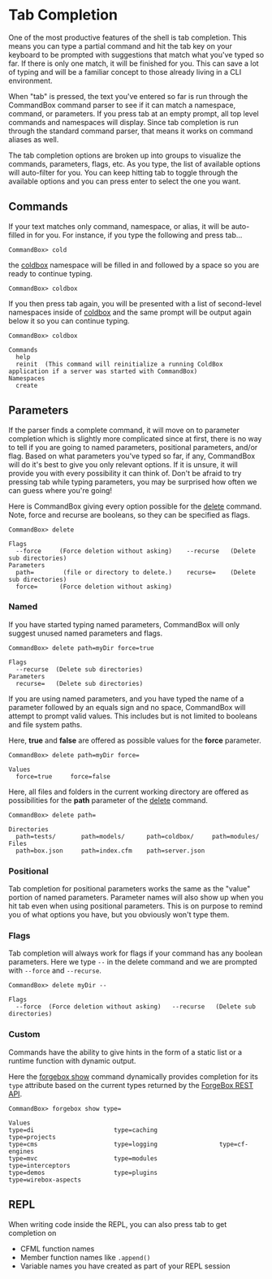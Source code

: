 # Tab Completion

One of the most productive features of the shell is tab completion. This means you can type a partial command and hit the tab key on your keyboard to be prompted with suggestions that match what you've typed so far. If there is only one match, it will be finished for you. This can save a lot of typing and will be a familiar concept to those already living in a CLI environment.

When "tab" is pressed, the text you've entered so far is run through the CommandBox command parser to see if it can match a namespace, command, or parameters. If you press tab at an empty prompt, all top level commands and namespaces will display. Since tab completion is run through the standard command parser, that means it works on command aliases as well.

The tab completion options are broken up into groups to visualize the commands, parameters, flags, etc.  As you type, the list of available options will auto-filter for you.  You can keep hitting tab to toggle through the available options and you can press enter to select the one you want.

## Commands

If your text matches only command, namespace, or alias, it will be auto-filled in for you. For instance, if you type the following and press tab...

```
CommandBox> cold
```

the [coldbox](http://apidocs.ortussolutions.com/commandbox/current/index.html?commandbox/system/modules/coldbox-commands/commands/coldbox/package-summary.html) namespace will be filled in and followed by a space so you are ready to continue typing.

```
CommandBox> coldbox
```

If you then press tab again, you will be presented with a list of second-level namespaces inside of [coldbox](http://apidocs.ortussolutions.com/commandbox/current/index.html?commandbox/system/modules/coldbox-commands/commands/coldbox/package-summary.html) and the same prompt will be output again below it so you can continue typing.

```
CommandBox> coldbox

Commands
  help
  reinit  (This command will reinitialize a running ColdBox application if a server was started with CommandBox)
Namespaces
  create
```

## Parameters

If the parser finds a complete command, it will move on to parameter completion which is slightly more complicated since at first, there is no way to tell if you are going to named parameters, positional parameters, and/or flag. Based on what parameters you've typed so far, if any, CommandBox will do it's best to give you only relevant options. If it is unsure, it will provide you with every possibility it can think of. Don't be afraid to try pressing tab while typing parameters, you may be surprised how often we can guess where you're going!

Here is CommandBox giving every option possible for the [delete](http://apidocs.ortussolutions.com/commandbox/current/index.html?commandbox/system/modules/system-commands/commands/delete.html) command. Note, force and recurse are booleans, so they can be specified as flags.

```
CommandBox> delete

Flags
  --force     (Force deletion without asking)    --recurse   (Delete sub directories)
Parameters
  path=        (file or directory to delete.)    recurse=    (Delete sub directories)
  force=      (Force deletion without asking)
```

### Named

If you have started typing named parameters, CommandBox will only suggest unused named parameters and flags.

```
CommandBox> delete path=myDir force=true

Flags
  --recurse  (Delete sub directories)
Parameters
  recurse=   (Delete sub directories)
```

If you are using named parameters, and you have typed the name of a parameter followed by an equals sign and no space, CommandBox will attempt to prompt valid values. This includes but is not limited to booleans and file system paths.

Here, **true** and **false** are offered as possible values for the **force** parameter.

```
CommandBox> delete path=myDir force=

Values
  force=true     force=false
```

Here, all files and folders in the current working directory are offered as possibilities for the **path** parameter of the [delete](http://apidocs.ortussolutions.com/commandbox/current/index.html?commandbox/system/modules/system-commands/commands/delete.html) command.

```
CommandBox> delete path=

Directories
  path=tests/       path=models/      path=coldbox/     path=modules/
Files
  path=box.json     path=index.cfm    path=server.json
```

### Positional

Tab completion for positional parameters works the same as the "value" portion of named parameters. Parameter names will also show up when you hit tab even when using positional parameters. This is on purpose to remind you of what options you have, but you obviously won't type them.

### Flags

Tab completion will always work for flags if your command has any boolean parameters. Here we type `--` in the delete command and we are prompted with `--force` and `--recurse`.

```
CommandBox> delete myDir --

Flags
  --force  (Force deletion without asking)   --recurse   (Delete sub directories)
```

### Custom

Commands have the ability to give hints in the form of a static list or a runtime function with dynamic output.

Here the [forgebox show](http://apidocs.ortussolutions.com/commandbox/current/index.html?commandbox/system/modules/forgebox-commands/commands/forgebox/show.html) command dynamically provides completion for its `type` attribute based on the current types returned by the [ForgeBox REST API](http://wiki.coldbox.org/wiki/ForgeBox:API-Documentation.cfm).

```
CommandBox> forgebox show type=

Values
type=di                      type=caching                 type=projects
type=cms                     type=logging                 type=cf-engines
type=mvc                     type=modules                 type=interceptors
type=demos                   type=plugins                 type=wirebox-aspects
```

## REPL

When writing code inside the REPL, you can also press tab to get completion on&#x20;

* CFML function names
* Member function names like `.append()`
* Variable names you have created as part of your REPL session
